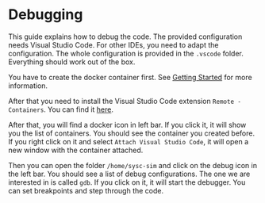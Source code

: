 # Debugging

This guide explains how to debug the code. The provided configuration needs Visual Studio Code. For other IDEs, you need to adapt the configuration.
The whole configuration is provided in the `.vscode` folder. Everything should work out of the box. 

You have to create the docker container first. See [Getting Started](getting-started.md) for more information.

After that you need to install the Visual Studio Code extension `Remote - Containers`. You can find it [here](https://marketplace.visualstudio.com/items?itemName=ms-vscode-remote.remote-containers).

After that, you will find a docker icon in left bar. If you click it, it will show you the list of containers. You should see the container you created before. If you right click on it and select `Attach Visual Studio Code`, it will open a new window with the container attached.

Then you can open the folder `/home/sysc-sim` and click on the debug icon in the left bar. You should see a list of debug configurations. The one we are interested in is called `gdb`. If you click on it, it will start the debugger. You can set breakpoints and step through the code.